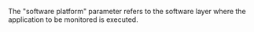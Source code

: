 The "software platform" parameter refers to the software layer where the application to be monitored is executed.
